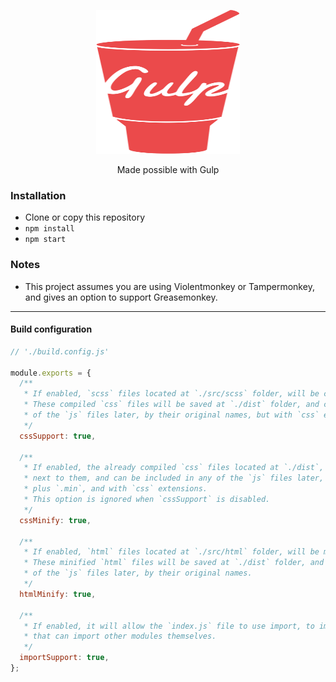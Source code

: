 <p align="center">
  <a href="https://gulpjs.com">
    <img width="230" height="230" src="https://github.com/FlowerForWar/scrapyard/raw/main/gulp.svg" />
  </a>
  <p align="center">Made possible with Gulp</p>
</p>

### Installation

- Clone or copy this repository
- `npm install`
- `npm start`

### Notes

- This project assumes you are using Violentmonkey or Tampermonkey, and gives an option to support Greasemonkey.

---

#### Build configuration

```js
// './build.config.js'

module.exports = {
  /**
   * If enabled, `scss` files located at `./src/scss` folder, will be compiled to `css` files.
   * These compiled `css` files will be saved at `./dist` folder, and can be included in any
   * of the `js` files later, by their original names, but with `css` extensions.
   */
  cssSupport: true,

  /**
   * If enabled, the already compiled `css` files located at `./dist`, will have minified versions
   * next to them, and can be included in any of the `js` files later, by their original names,
   * plus `.min`, and with `css` extensions.
   * This option is ignored when `cssSupport` is disabled.
   */
  cssMinify: true,

  /**
   * If enabled, `html` files located at `./src/html` folder, will be minified.
   * These minified `html` files will be saved at `./dist` folder, and can be included in any
   * of the `js` files later, by their original names.
   */
  htmlMinify: true,

  /**
   * If enabled, it will allow the `index.js` file to use import, to import other modules,
   * that can import other modules themselves.
   */
  importSupport: true,
};
```
